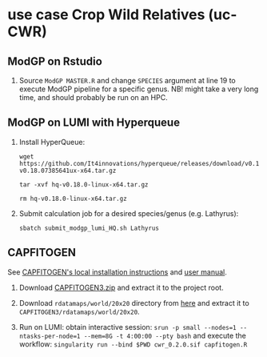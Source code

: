 # use case Crop Wild Relatives (uc-CWR)

## ModGP on Rstudio

1. Source `ModGP MASTER.R` and change `SPECIES` argument at line 19 to execute ModGP pipeline for a specific genus. NB! might take a very long time, and should probably be run on an HPC.


## ModGP on LUMI with Hyperqueue

1. Install HyperQueue:

       wget https://github.com/It4innovations/hyperqueue/releases/download/v0.18.0/hq-v0.18.07385641ux-x64.tar.gz

       tar -xvf hq-v0.18.0-linux-x64.tar.gz

       rm hq-v0.18.0-linux-x64.tar.gz  


2. Submit calculation job for a desired species/genus (e.g. Lathyrus):

       sbatch submit_modgp_lumi_HQ.sh Lathyrus


## CAPFITOGEN

See [CAPFITOGEN's local installation instructions](https://www.capfitogen.net/en/access/capfitogen3-local-mode/) and [user manual](https://www.capfitogen.net/en/access/manuals/).

1. Download [CAPFITOGEN3.zip](https://drive.google.com/file/d/1EJw-XcC1NRVFS7mwzlg1VpQBpRCdfWRd/view?usp=sharing)
   and extract it to the project root.

2. Download `rdatamaps/world/20x20` directory from
   [here](https://drive.google.com/drive/folders/19bqG_Z3aFhzrCWQp1yWvMbsLivsCicHh)
   and extract it to `CAPFITOGEN3/rdatamaps/world/20x20`.

3. Run on LUMI: obtain interactive session:
   `srun -p small --nodes=1 --ntasks-per-node=1 --mem=8G -t 4:00:00 --pty bash`
   and execute the workflow:
   `singularity run --bind $PWD cwr_0.2.0.sif capfitogen.R`

